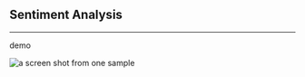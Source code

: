 ## Sentiment Analysis

---
demo

![a screen shot from one sample](https://github.com/ZhangShiqiu1993/search_engine/blob/master/sentiment_analysis/front_page/sample.png?raw=true)
